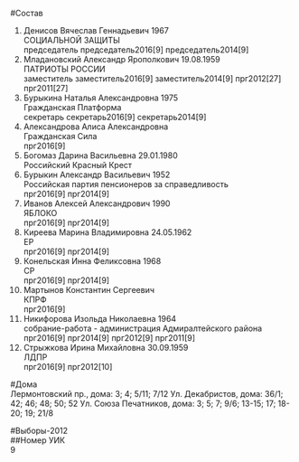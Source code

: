#Состав  
1. Денисов Вячеслав Геннадьевич 1967  
    СОЦИАЛЬНОЙ ЗАЩИТЫ  
    председатель председатель2016[9] председатель2014[9]  
2. Младановский Александр Ярополкович 19.08.1959  
    ПАТРИОТЫ РОССИИ  
    заместитель заместитель2016[9] заместитель2014[9] прг2012[27] прг2011[27]  
3. Бурыкина Наталья Александровна 1975  
    Гражданская Платформа  
    секретарь секретарь2016[9] секретарь2014[9]  
4. Александрова Алиса Александровна  
    Гражданская Сила  
    прг2016[9]  
5. Богомаз Дарина Васильевна 29.01.1980  
    Российский Красный Крест  
6. Бурыкин Александр Васильевич 1952  
    Российская партия пенсионеров за справедливость  
    прг2016[9] прг2014[9]  
7. Иванов Алексей Александрович 1990  
    ЯБЛОКО  
    прг2016[9] прг2014[9]  
8. Киреева Марина Владимировна 24.05.1962  
    ЕР  
    прг2016[9] прг2014[9]  
9. Конельская Инна Феликсовна 1968  
    СР  
    прг2016[9] прг2014[9]  
10. Мартынов Константин Сергеевич  
    КПРФ  
    прг2016[9]  
11. Никифорова Изольда Николаевна 1964  
    собрание-работа - администрация Адмиралтейского района  
    прг2016[9] прг2014[9] прг2012[9] прг2011[9]  
12. Стрыжкова Ирина Михайловна 30.09.1959  
    ЛДПР  
    прг2016[9] прг2012[10]  
  
#Дома  
Лермонтовский пр., дома: 3; 4; 5/11; 7/12 Ул. Декабристов, дома: 36/1; 42; 46; 48; 50; 52 Ул. Союза Печатников, дома: 3; 5; 7; 9/6; 13-15; 17; 18-20; 19; 21/8  
  
#Выборы-2012  
##Номер УИК  
9  
